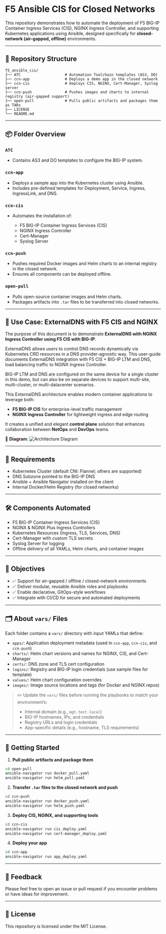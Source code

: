 # F5 Ansible CIS for Closed Networks

This repository demonstrates how to automate the deployment of F5 BIG-IP Container Ingress Services (CIS), NGINX Ingress Controller, and supporting Kubernetes applications using Ansible, designed specifically for **closed-network (air-gapped, offline)** environments.

---

## 🧭 Repository Structure

```text
f5_ansible_cis/
├── ATC                    # Automation Toolchain templates (AS3, DO)
├── ccn-app                # Deploys a demo app in the closed network
├── ccn-cis                # Deploys CIS, NGINX, Cert-Manager, Syslog server
├── ccn-push               # Pushes images and charts to internal registry (air-gapped support)
├── open-pull              # Pulls public artifacts and packages them as TARs
├── LICENSE
└── README.md
```

---

## 📦 Folder Overview

### `ATC`

* Contains AS3 and DO templates to configure the BIG-IP system.

### `ccn-app`

* Deploys a sample app into the Kubernetes cluster using Ansible.
* Includes pre-defined templates for Deployment, Service, Ingress, IngressLink, and DNS.

### `ccn-cis`

* Automates the installation of:

  * F5 BIG-IP Container Ingress Services (CIS)
  * NGINX Ingress Controller
  * Cert-Manager
  * Syslog Server

### `ccn-push`

* Pushes required Docker images and Helm charts to an internal registry in the closed network.
* Ensures all components can be deployed offline.

### `open-pull`

* Pulls open-source container images and Helm charts.
* Packages artifacts into `.tar` files to be transferred into closed networks.

---

## 📘 Use Case: ExternalDNS with F5 CIS and NGINX

The purpose of this document is to demonstrate **ExternalDNS with NGINX Ingress Controller using F5 CIS with BIG-IP**.

ExternalDNS allows users to control DNS records dynamically via Kubernetes CRD resources in a DNS provider-agnostic way. This user-guide documents ExternalDNS integration with F5 CIS + BIG-IP LTM and DNS, load balancing traffic to NGINX Ingress Controller.

BIG-IP LTM and DNS are configured on the same device for a single cluster in this demo, but can also be on separate devices to support multi-site, multi-cluster, or multi-datacenter scenarios.

This ExternalDNS architecture enables modern container applications to leverage both:

* **F5 BIG-IP CIS** for enterprise-level traffic management
* **NGINX Ingress Controller** for lightweight ingress and edge routing

It creates a unified and elegant **control plane** solution that enhances collaboration between **NetOps** and **DevOps** teams.

📌 **Diagram**: ![Architecture Diagram](https://github.com/mdditt2000/k8s-bigip-ctlr/blob/main/user_guides/externaldns-nginx/diagram/2022-01-13_10-37-44.png)

---

## 🔧 Requirements

* Kubernetes Cluster (default CNI: Flannel; others are supported)
* DNS Subzone pointed to the BIG-IP DNS
* Ansible + Ansible Navigator installed on the client
* Internal Docker/Helm Registry (for closed networks)

---

## 🛠️ Components Automated

* F5 BIG-IP Container Ingress Services (CIS)
* NGINX & NGINX Plus Ingress Controllers
* Kubernetes Resources (Ingress, TLS, Services, DNS)
* Cert-Manager with custom TLS secrets
* Syslog Server for logging
* Offline delivery of all YAMLs, Helm charts, and container images

---

## 🎯 Objectives

* ✅ Support for air-gapped / offline / closed-network environments
* ✅ Deliver modular, reusable Ansible roles and playbooks
* ✅ Enable declarative, GitOps-style workflows
* ✅ Integrate with CI/CD for secure and automated deployments

---

## 🗂️ About `vars/` Files

Each folder contains a `vars/` directory with input YAMLs that define:

* `apps/`: Application deployment metadata (used in `ccn-app`, `ccn-cis`, and `ccn-push`)
* `charts/`: Helm chart versions and names for NGINX, CIS, and Cert-Manager
* `certs/`: DNS zone and TLS cert configuration
* `logins/`: Registry and BIG-IP login credentials (use sample files for template)
* `values/`: Helm chart configuration overrides
* `images/`: Image source locations and tags (for Docker and NGINX repos)

> ✏️ Update the `vars/` files before running the playbooks to match your environment’s:
>
> * Internal domain (e.g., `mgt.test.local`)
> * BIG-IP hostnames, IPs, and credentials
> * Registry URLs and login credentials
> * App-specific details (e.g., hostname, TLS requirements)

---

## 📌 Getting Started

1. **Pull public artifacts and package them**

```bash
cd open-pull
ansible-navigator run docker_pull.yaml
ansible-navigator run helm_pull.yaml
```

2. **Transfer `.tar` files to the closed network and push**

```bash
cd ccn-push
ansible-navigator run docker_push.yaml
ansible-navigator run helm_push.yaml
```

3. **Deploy CIS, NGINX, and supporting tools**

```bash
cd ccn-cis
ansible-navigator run cis_deploy.yaml
ansible-navigator run cert-manager_deploy.yaml
```

4. **Deploy your app**

```bash
cd ccn-app
ansible-navigator run app_deploy.yaml
```

---

## 📮 Feedback

Please feel free to open an issue or pull request if you encounter problems or have ideas for improvement.

---

## 📜 License

This repository is licensed under the MIT License.
